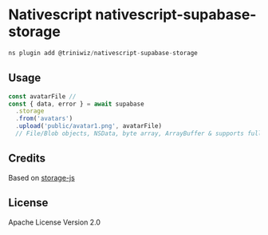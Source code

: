# Nativescript nativescript-supabase-storage

```javascript
ns plugin add @triniwiz/nativescript-supabase-storage
```

## Usage

```ts
const avatarFile // 
const { data, error } = await supabase
  .storage
  .from('avatars')
  .upload('public/avatar1.png', avatarFile) 
  // File/Blob objects, NSData, byte array, ArrayBuffer & supports full path url

```

## Credits
Based on [storage-js](https://github.com/supabase/storage-js)

## License

Apache License Version 2.0
